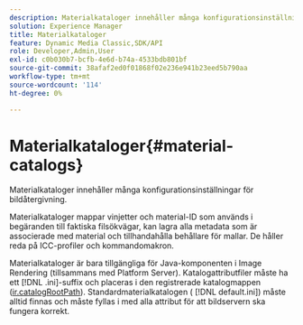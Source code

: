 ```yaml
---
description: Materialkataloger innehåller många konfigurationsinställningar för bildåtergivning.
solution: Experience Manager
title: Materialkataloger
feature: Dynamic Media Classic,SDK/API
role: Developer,Admin,User
exl-id: c0b030b7-bcfb-4e6d-b74a-4533bdb801bf
source-git-commit: 38afaf2ed0f01868f02e236e941b23eed5b790aa
workflow-type: tm+mt
source-wordcount: '114'
ht-degree: 0%

---
```


# Materialkataloger{#material-catalogs}

Materialkataloger innehåller många konfigurationsinställningar för bildåtergivning.

Materialkataloger mappar vinjetter och material-ID som används i begäranden till faktiska filsökvägar, kan lagra alla metadata som är associerade med material och tillhandahålla behållare för mallar. De håller reda på ICC-profiler och kommandomakron.

Materialkataloger är bara tillgängliga för Java-komponenten i Image Rendering (tillsammans med Platform Server). Katalogattributfiler måste ha ett [!DNL .ini]-suffix och placeras i den registrerade katalogmappen ([ir.catalogRootPath](../../../../../../ir-api/server-admin/image-rendering-api-ref/c-ir-server-administration/c-ir-configuration-settings-reference/c-ir-catalog-folder.md#concept-1c1d308112054bb99e3895c3fb8ca5f7)). Standardmaterialkatalogen ( [!DNL default.ini]) måste alltid finnas och måste fyllas i med alla attribut för att bildservern ska fungera korrekt.
